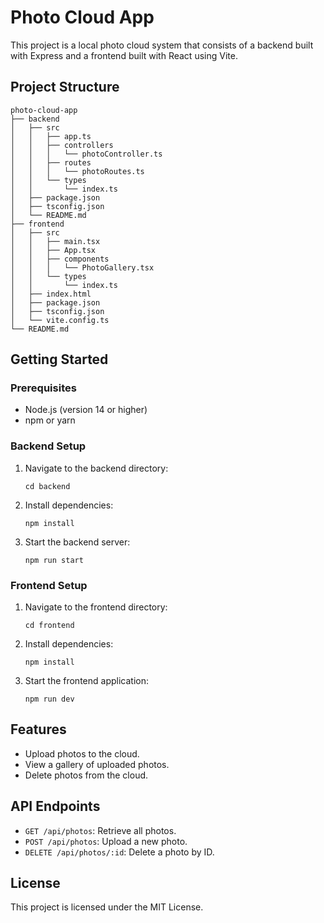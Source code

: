 # Photo Cloud App

This project is a local photo cloud system that consists of a backend built with Express and a frontend built with React using Vite.

## Project Structure

```
photo-cloud-app
├── backend
│   ├── src
│   │   ├── app.ts
│   │   ├── controllers
│   │   │   └── photoController.ts
│   │   ├── routes
│   │   │   └── photoRoutes.ts
│   │   └── types
│   │       └── index.ts
│   ├── package.json
│   ├── tsconfig.json
│   └── README.md
├── frontend
│   ├── src
│   │   ├── main.tsx
│   │   ├── App.tsx
│   │   ├── components
│   │   │   └── PhotoGallery.tsx
│   │   └── types
│   │       └── index.ts
│   ├── index.html
│   ├── package.json
│   ├── tsconfig.json
│   └── vite.config.ts
└── README.md
```

## Getting Started

### Prerequisites

- Node.js (version 14 or higher)
- npm or yarn

### Backend Setup

1. Navigate to the backend directory:
   ```
   cd backend
   ```

2. Install dependencies:
   ```
   npm install
   ```

3. Start the backend server:
   ```
   npm run start
   ```

### Frontend Setup

1. Navigate to the frontend directory:
   ```
   cd frontend
   ```

2. Install dependencies:
   ```
   npm install
   ```

3. Start the frontend application:
   ```
   npm run dev
   ```

## Features

- Upload photos to the cloud.
- View a gallery of uploaded photos.
- Delete photos from the cloud.

## API Endpoints

- `GET /api/photos`: Retrieve all photos.
- `POST /api/photos`: Upload a new photo.
- `DELETE /api/photos/:id`: Delete a photo by ID.

## License

This project is licensed under the MIT License.